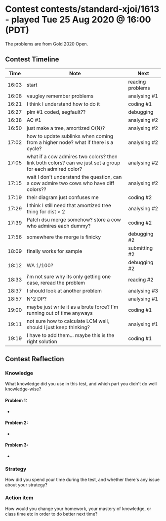 # Contest contests/standard-xjoi/1613 - played Tue 25 Aug 2020 @ 16:00 (PDT)

The problems are from Gold 2020 Open.

## Contest Timeline

| Time | Note | Next |
|----|----|----|
16:03 | start | reading problems
16:08 | vaugley remember problems | analysing #1
16:21 | I think I understand how to do it | coding #1
16:27 | plm #1 coded, segfault?? | debugging
16:38 | AC #1 | analysing #2
16:50 | just make a tree, amortized O(N)? | analysing #2
17:02 | how to update sublinks when coming from a higher node? what if there is a cycle? | analysing #2
17:05 | what if a cow admires two colors? then link both colors? can we just set a group for each admired color? | analysing #2
17:15 | wait I don't understand the question, can a cow admire two cows who have diff colors?? | analysing #2
17:19 | their diagram just confuses me | coding #2
17:29 | I think I still need that amortized tree thing for dist > 2 | analysing #2
17:39 | Patch dsu merge somehow? store a cow who admires each dummy? | coding #2
17:56 | somewhere the merge is finicky | debugging #2
18:09 | finally works for sample | submitting #2
18:12 | WA 1/100? | debugging #2
18:33 | i'm not sure why its only getting one case, reread the problem | reading #2
18:37 | I should look at another problem | analysing #3
18:57 | N^2 DP? | analysing #1
19:00 | maybe just write it as a brute force? I'm running out of time anyways | coding #1
19:11 | not sure how to calculate LCM well, should I just keep thinking? | analysing #1
19:19 | I have to add them... maybe this is the right solution | coding #1

## Contest Reflection

### Knowledge
What knowledge did you use in this test, and which part you didn't do well knowledge-wise?

#### Problem 1:

-

#### Problem 2:

-

#### Problem 3:

-

### Strategy
How did you spend your time during the test, and whether there's any issue about your strategy?

### Action item
How would you change your homework, your mastery of knowledge, or class time etc in order to do better next time?
